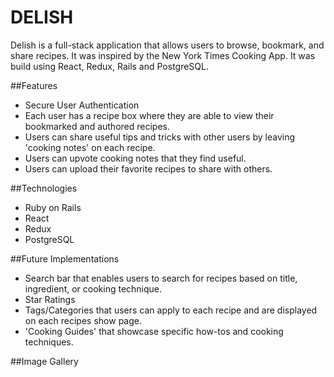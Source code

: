 # DELISH 

Delish is a full-stack application that allows users to browse, bookmark, and share recipes. It was inspired by the New York Times Cooking App. It was build using React, Redux, Rails and PostgreSQL. 

##Features 
  * Secure User Authentication 
  * Each user has a recipe box where they are able to view their bookmarked and authored recipes. 
  * Users can share useful tips and tricks with other users by leaving 'cooking notes' on each recipe. 
  * Users can upvote cooking notes that they find useful. 
  * Users can upload their favorite recipes to share with others. 
 
##Technologies 
  * Ruby on Rails 
  * React 
  * Redux 
  * PostgreSQL
  
##Future Implementations 
  * Search bar that enables users to search for recipes based on title, ingredient, or cooking technique. 
  * Star Ratings 
  * Tags/Categories that users can apply to each recipe and are displayed on each recipes show page. 
  * 'Cooking Guides' that showcase specific how-tos and cooking techniques. 
 
##Image Gallery 


  

